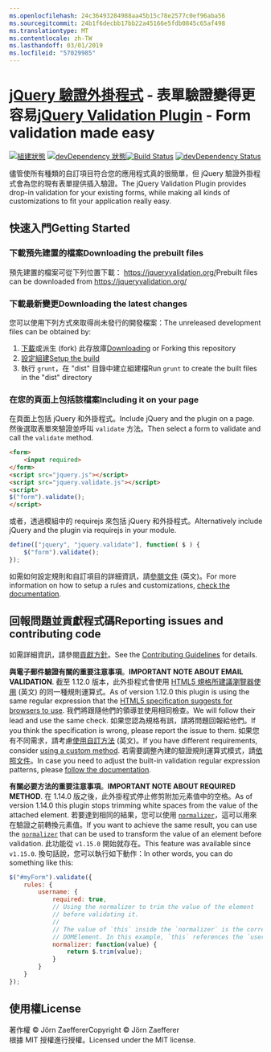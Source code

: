 ```yaml
---
ms.openlocfilehash: 24c36493284988aa45b15c78e2577c0ef96aba56
ms.sourcegitcommit: 24b1f6decbb17bb22a45166e5fdb0845c65af498
ms.translationtype: MT
ms.contentlocale: zh-TW
ms.lasthandoff: 03/01/2019
ms.locfileid: "57029985"
---
```

<a name="jquery-validation-pluginhttpsjqueryvalidationorg---form-validation-made-easy"></a><span data-ttu-id="f2bea-101">[jQuery 驗證外掛程式](https://jqueryvalidation.org/) - 表單驗證變得更容易</span><span class="sxs-lookup"><span data-stu-id="f2bea-101">[jQuery Validation Plugin](https://jqueryvalidation.org/) - Form validation made easy</span></span>
================================

<span data-ttu-id="f2bea-102">[![組建狀態](https://secure.travis-ci.org/jquery-validation/jquery-validation.svg)](https://travis-ci.org/jquery-validation/jquery-validation)
[![devDependency 狀態](https://david-dm.org/jquery-validation/jquery-validation/dev-status.svg?theme=shields.io)](https://david-dm.org/jquery-validation/jquery-validation#info=devDependencies)</span><span class="sxs-lookup"><span data-stu-id="f2bea-102">[![Build Status](https://secure.travis-ci.org/jquery-validation/jquery-validation.svg)](https://travis-ci.org/jquery-validation/jquery-validation)
[![devDependency Status](https://david-dm.org/jquery-validation/jquery-validation/dev-status.svg?theme=shields.io)](https://david-dm.org/jquery-validation/jquery-validation#info=devDependencies)</span></span>

<span data-ttu-id="f2bea-103">儘管使所有種類的自訂項目符合您的應用程式真的很簡單，但 jQuery 驗證外掛程式會為您的現有表單提供插入驗證。</span><span class="sxs-lookup"><span data-stu-id="f2bea-103">The jQuery Validation Plugin provides drop-in validation for your existing forms, while making all kinds of customizations to fit your application really easy.</span></span>

## <a name="getting-started"></a><span data-ttu-id="f2bea-104">快速入門</span><span class="sxs-lookup"><span data-stu-id="f2bea-104">Getting Started</span></span>

### <a name="downloading-the-prebuilt-files"></a><span data-ttu-id="f2bea-105">下載預先建置的檔案</span><span class="sxs-lookup"><span data-stu-id="f2bea-105">Downloading the prebuilt files</span></span>

<span data-ttu-id="f2bea-106">預先建置的檔案可從下列位置下載： https://jqueryvalidation.org/</span><span class="sxs-lookup"><span data-stu-id="f2bea-106">Prebuilt files can be downloaded from https://jqueryvalidation.org/</span></span>

### <a name="downloading-the-latest-changes"></a><span data-ttu-id="f2bea-107">下載最新變更</span><span class="sxs-lookup"><span data-stu-id="f2bea-107">Downloading the latest changes</span></span>

<span data-ttu-id="f2bea-108">您可以使用下列方式來取得尚未發行的開發檔案：</span><span class="sxs-lookup"><span data-stu-id="f2bea-108">The unreleased development files can be obtained by:</span></span>

 1. <span data-ttu-id="f2bea-109">[下載](https://github.com/jquery-validation/jquery-validation/archive/master.zip)或派生 (fork) 此存放庫</span><span class="sxs-lookup"><span data-stu-id="f2bea-109">[Downloading](https://github.com/jquery-validation/jquery-validation/archive/master.zip) or Forking this repository</span></span>
 2. [<span data-ttu-id="f2bea-110">設定組建</span><span class="sxs-lookup"><span data-stu-id="f2bea-110">Setup the build</span></span>](CONTRIBUTING.md#build-setup)
 3. <span data-ttu-id="f2bea-111">執行 `grunt`，在 "dist" 目錄中建立組建檔</span><span class="sxs-lookup"><span data-stu-id="f2bea-111">Run `grunt` to create the built files in the "dist" directory</span></span>

### <a name="including-it-on-your-page"></a><span data-ttu-id="f2bea-112">在您的頁面上包括該檔案</span><span class="sxs-lookup"><span data-stu-id="f2bea-112">Including it on your page</span></span>

<span data-ttu-id="f2bea-113">在頁面上包括 jQuery 和外掛程式。</span><span class="sxs-lookup"><span data-stu-id="f2bea-113">Include jQuery and the plugin on a page.</span></span> <span data-ttu-id="f2bea-114">然後選取表單來驗證並呼叫 `validate` 方法。</span><span class="sxs-lookup"><span data-stu-id="f2bea-114">Then select a form to validate and call the `validate` method.</span></span>

```html
<form>
    <input required>
</form>
<script src="jquery.js"></script>
<script src="jquery.validate.js"></script>
<script>
$("form").validate();
</script>
```

<span data-ttu-id="f2bea-115">或者，透過模組中的 requirejs 來包括 jQuery 和外掛程式。</span><span class="sxs-lookup"><span data-stu-id="f2bea-115">Alternatively include jQuery and the plugin via requirejs in your module.</span></span>

```js
define(["jquery", "jquery.validate"], function( $ ) {
    $("form").validate();
});
```

<span data-ttu-id="f2bea-116">如需如何設定規則和自訂項目的詳細資訊，請[參閱文件](https://jqueryvalidation.org/documentation/) \(英文\)。</span><span class="sxs-lookup"><span data-stu-id="f2bea-116">For more information on how to setup a rules and customizations, [check the documentation](https://jqueryvalidation.org/documentation/).</span></span>

## <a name="reporting-issues-and-contributing-code"></a><span data-ttu-id="f2bea-117">回報問題並貢獻程式碼</span><span class="sxs-lookup"><span data-stu-id="f2bea-117">Reporting issues and contributing code</span></span>

<span data-ttu-id="f2bea-118">如需詳細資訊，請參閱[貢獻方針](CONTRIBUTING.md)。</span><span class="sxs-lookup"><span data-stu-id="f2bea-118">See the [Contributing Guidelines](CONTRIBUTING.md) for details.</span></span>

<span data-ttu-id="f2bea-119">**與電子郵件驗證有關的重要注意事項**。</span><span class="sxs-lookup"><span data-stu-id="f2bea-119">**IMPORTANT NOTE ABOUT EMAIL VALIDATION**.</span></span> <span data-ttu-id="f2bea-120">截至 1.12.0 版本，此外掛程式會使用 [HTML5 規格所建議瀏覽器使用](https://html.spec.whatwg.org/multipage/forms.html#valid-e-mail-address) \(英文\) 的同一種規則運算式。</span><span class="sxs-lookup"><span data-stu-id="f2bea-120">As of version 1.12.0 this plugin is using the same regular expression that the [HTML5 specification suggests for browsers to use](https://html.spec.whatwg.org/multipage/forms.html#valid-e-mail-address).</span></span> <span data-ttu-id="f2bea-121">我們將跟隨他們的領導並使用相同檢查。</span><span class="sxs-lookup"><span data-stu-id="f2bea-121">We will follow their lead and use the same check.</span></span> <span data-ttu-id="f2bea-122">如果您認為規格有誤，請將問題回報給他們。</span><span class="sxs-lookup"><span data-stu-id="f2bea-122">If you think the specification is wrong, please report the issue to them.</span></span> <span data-ttu-id="f2bea-123">如果您有不同需求，請考慮[使用自訂方法](https://jqueryvalidation.org/jQuery.validator.addMethod/) \(英文\)。</span><span class="sxs-lookup"><span data-stu-id="f2bea-123">If you have different requirements, consider [using a custom method](https://jqueryvalidation.org/jQuery.validator.addMethod/).</span></span>
<span data-ttu-id="f2bea-124">若需要調整內建的驗證規則運算式模式，請[依照文件](https://jqueryvalidation.org/jQuery.validator.methods/)。</span><span class="sxs-lookup"><span data-stu-id="f2bea-124">In case you need to adjust the built-in validation regular expression patterns, please [follow the documentation](https://jqueryvalidation.org/jQuery.validator.methods/).</span></span>

<span data-ttu-id="f2bea-125">**有關必要方法的重要注意事項**。</span><span class="sxs-lookup"><span data-stu-id="f2bea-125">**IMPORTANT NOTE ABOUT REQUIRED METHOD**.</span></span> <span data-ttu-id="f2bea-126">在 1.14.0 版之後，此外掛程式停止修剪附加元素值中的空格。</span><span class="sxs-lookup"><span data-stu-id="f2bea-126">As of version 1.14.0 this plugin stops trimming white spaces from the value of the attached element.</span></span> <span data-ttu-id="f2bea-127">若要達到相同的結果，您可以使用 [`normalizer`](https://jqueryvalidation.org/normalizer/)，這可以用來在驗證之前轉換元素值。</span><span class="sxs-lookup"><span data-stu-id="f2bea-127">If you want to achieve the same result, you can use the [`normalizer`](https://jqueryvalidation.org/normalizer/) that can be used to transform the value of an element before validation.</span></span> <span data-ttu-id="f2bea-128">此功能從 `v1.15.0` 開始就存在。</span><span class="sxs-lookup"><span data-stu-id="f2bea-128">This feature was available since `v1.15.0`.</span></span> <span data-ttu-id="f2bea-129">換句話說，您可以執行如下動作：</span><span class="sxs-lookup"><span data-stu-id="f2bea-129">In other words, you can do something like this:</span></span>
``` js
$("#myForm").validate({
    rules: {
        username: {
            required: true,
            // Using the normalizer to trim the value of the element
            // before validating it.
            //
            // The value of `this` inside the `normalizer` is the corresponding
            // DOMElement. In this example, `this` references the `username` element.
            normalizer: function(value) {
                return $.trim(value);
            }
        }
    }
});
```

## <a name="license"></a><span data-ttu-id="f2bea-130">使用權</span><span class="sxs-lookup"><span data-stu-id="f2bea-130">License</span></span>
<span data-ttu-id="f2bea-131">著作權 &copy; Jörn Zaefferer</span><span class="sxs-lookup"><span data-stu-id="f2bea-131">Copyright &copy; Jörn Zaefferer</span></span><br>
<span data-ttu-id="f2bea-132">根據 MIT 授權進行授權。</span><span class="sxs-lookup"><span data-stu-id="f2bea-132">Licensed under the MIT license.</span></span>
